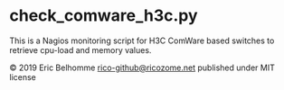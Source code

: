 check_comware_h3c.py
==============

This is a Nagios monitoring script for H3C ComWare based switches to retrieve cpu-load and memory values.


© 2019 Eric Belhomme <rico-github@ricozome.net> published under MIT license